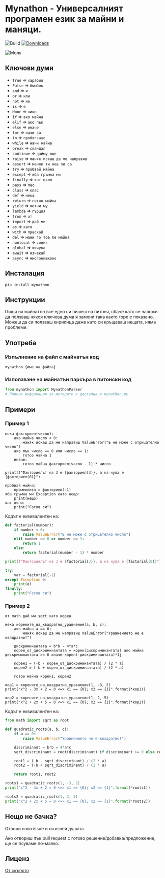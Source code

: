 # Mynathon - Универсалният програмен език за майни и маняци.

![Build](https://github.com/allexks/mython/workflows/Python%20package/badge.svg)
[![Downloads](https://static.pepy.tech/personalized-badge/mynathon?period=total&units=international_system&left_color=black&right_color=blue&left_text=%D0%A2%D0%B5%D0%B3%D0%BB%D0%B5%D0%BD%D0%B8%D1%8F)](https://pepy.tech/project/mynathon)

![Моля](https://media.tenor.com/images/139208d8296e1e01a6e3fc41a14d624d/tenor.gif)

## Ключови думи
* `True` => `харабия`
* `False` => `бомбок`
* `and` => `и`
* `or` => `или`
* `not` => `не`
* `is` => `е`
* `None` => `нищо`
* `if` => `ако майна`
* `elif` => `ако пък`
* `else` => `иначе`
* `for` => `начи за`
* `in` => `пробягващо`
* `while` => `начи майна`
* `break` => `скандал`
* `continue` => `дайму още`
* `raise` => `маняк искаш да ме направиш`
* `assert` => `маняк ти иеш ли са`
* `try` => `пробвай майна`
* `except` => `яба гръмна ми`
* `finally` => `кат цяло`
* `pass` => `пас`
* `class` => `клас`
* `def` => `нека`
* `return` => `готоо майна`
* `yield` => `метни му`
* `lambda` => `гърция`
* `from` => `от`
* `import` => `дай ми`
* `as` => `като`
* `with` => `праскай`
* `del` => `мани го тоа бе майна`
* `nonlocal` => `софия`
* `global` => `кичука`
* `await` => `изчакай`
* `async` => `многонишково`

##  Инсталация

`pip install mynathon`

## Инструкции

Пиши на майнатън все едно си пишеш на питоня, обаче като се наложи да ползваш някоя ключова дума я замени така както горе е показано. Можеш да си ползваш кирилица даже като си кръщаваш нещата, няма проблеми.

##  Употреба

### Изпълнение на файл с майнатън код

`mynathon {име_на_файла}`

### Използване на майнатън парсъра в питонски код

```python
from mynathon import MynathonParser
# Повече информация за методите е достъпна в mynathon.py
```

##  Примери
### Пример 1
``` mynathon
нека факториел(число):
    ако майна число < 0:
        маняк искаш да ме направиш ValueError("Е не може с отрицателно число")
    ако пък число == 0 или число == 1:
        готоо майна 1
    иначе:
        готоо майна факториел(число - 1) * число

print(f"Факториелът на 3 е {факториел(3)}, а на нула е {факториел(0)}")

пробвай майна:
    променлива = факториел(-1)
яба гръмна ми Exception като нещо:
    print(нещо)
кат цяло:
    print("Готов си")
```
Кодът е еквивалентен на:
``` python
def factorial(number):
    if number < 0:
        raise ValueError("Е не може с отрицателно число")
    elif number == 0 or number == 1:
        return 1
    else:
        return factorial(number - 1) * number

print(f"Факториелът на 3 е {factorial(3)}, а на нула е {factorial(0)}")

try:
    var = factorial(-1)
except Exception e:
    print(e)
finally:
    print("Готов си")
```
### Пример 2
``` mynathon
от math дай ми sqrt като корен

нека корените_на_квадратно_уравнение(a, b, c):
    ако майна a == 0:
        маняк искаш да ме направиш ValueError("Уравнението не е квадратно!")

    дискриминантата = b*b - 4*a*c
    корен_от_дискриминантата = корен(дискриминантата) ако майна дискриминантата >= 0 иначе корен(-дискриминантата)*1j

    корен1 = (-b - корен_от_дискриминантата) / (2 * a)
    корен2 = (-b + корен_от_дискриминантата) / (2 * a)

    готоо майна корен1, корен2

кор1 = корените_на_квадратно_уравнение(1, -3, 2)
print("x^2 - 3x + 2 = 0 <=> x1 == {0}; x2 == {1}".format(*кор1))

кор2 = корените_на_квадратно_уравнение(1, 2, 5)
print("x^2 + 2x + 5 = 0 <=> x1 == {0}; x2 == {1}".format(*кор2))
```
Кодът е еквивалентен на:
``` python
from math import sqrt as root

def quadratic_roots(a, b, c):
    if a == 0:
        raise ValueError("Уравнението не е квадратно!")

    discriminant = b*b = 4*a*c
    sqrt_discriminant = root(discriminant) if discriminant >= 0 else root(-discriminant)*1j

    root1 = (-b - sqrt_discriminant) / (2 * a)
    root2 = (-b + sqrt_discriminant) / (2 * a)

    return root1, root2

roots1 = quadratic_roots(1, -3, 2)
print("x^2 - 3x + 2 = 0 <=> x1 == {0}; x2 == {1}".format(*roots1))

roots2 = quadratic_roots(1, 2, 5)
print("x^2 + 2x + 5 = 0 <=> x1 == {0}; x2 == {1}".format(*roots2))
```

## Нещо не бачка?

Отвори ново issue и си излей душата.

Ако отвориш пък pull request с готово решение/добавка/предложение, ще се псуваме по-малко.

## Лиценз

[От скъпото](LICENSE)
